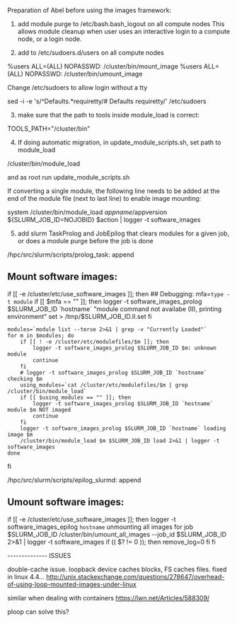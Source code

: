 Preparation of Abel before using the images framework:

1. add module purge to /etc/bash.bash_logout on all compute nodes
   This allows module cleanup when user uses an interactive login to a compute node, or a login node.


2. add to /etc/sudoers.d/users on all compute nodes

%users        ALL=(ALL) NOPASSWD:      /cluster/bin/mount_image
%users        ALL=(ALL) NOPASSWD:      /cluster/bin/umount_image

Change /etc/sudoers to allow login without a tty

sed -i -e 's/^Defaults.*requiretty/# Defaults requiretty/' /etc/sudoers

3. make sure that the path to tools inside module_load is correct:

TOOLS_PATH="/cluster/bin"

4. If doing automatic migration, in update_module_scripts.sh, set path to module_load

/cluster/bin/module_load

  and as root run update_module_scripts.sh

  If converting a single module, the following line needs to be added at the end of the module file (next to last line) to enable image mounting:

system /cluster/bin/module_load $appname/$appversion \$\{SLURM_JOB_ID=NOJOBID\} $action | logger -t software_images 

5. add slurm TaskProlog and JobEpilog that clears modules for a given job, or does a module purge before the job is done

/hpc/src/slurm/scripts/prolog_task: append

## Mount software images:
if [[ -e /cluster/etc/use_software_images ]]; then
    ## Debugging:
    mfa=`type -t module`
    if [[ $mfa == "" ]]; then
        logger -t software_images_prolog $SLURM_JOB_ID `hostname` "module command not availabe (II), printing environment"
        set > /tmp/$SLURM_JOB_ID.II.set
    fi

    modules=`module list --terse 2>&1 | grep -v "Currently Loaded"`
    for m in $modules; do
        if [[ ! -e /cluster/etc/modulefiles/$m ]]; then
            logger -t software_images_prolog $SLURM_JOB_ID $m: unknown module
            continue
        fi
        # logger -t software_images_prolog $SLURM_JOB_ID `hostname` checking $m
        using_modules=`cat /cluster/etc/modulefiles/$m | grep /cluster/bin/module_load`
        if [[ $using_modules == "" ]]; then
            logger -t software_images_prolog $SLURM_JOB_ID `hostname` module $m NOT imaged
            continue
        fi
        logger -t software_images_prolog $SLURM_JOB_ID `hostname` loading image $m
        /cluster/bin/module_load $m $SLURM_JOB_ID load 2>&1 | logger -t software_images
    done
fi


/hpc/src/slurm/scripts/epilog_slurmd: append

## Umount software images:
if [[ -e /cluster/etc/use_software_images ]]; then
    logger -t software_images_epilog `hostname` unmounting all images for job $SLURM_JOB_ID
    /cluster/bin/umount_all_images --job_id $SLURM_JOB_ID 2>&1 | logger -t software_images
    if (( $? != 0 )); then
        remove_log=0
    fi
fi







-------------- ISSUES

double-cache issue. loopback device caches blocks, FS caches files. fixed in linux 4.4...
http://unix.stackexchange.com/questions/278647/overhead-of-using-loop-mounted-images-under-linux

similar when dealing with containers
https://lwn.net/Articles/588309/

ploop can solve this?

